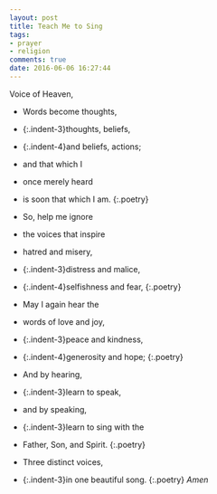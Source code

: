 ```yaml
---
layout: post
title: Teach Me to Sing
tags:
- prayer
- religion
comments: true
date: 2016-06-06 16:27:44
---
```


Voice of Heaven,

- Words become thoughts,
- {:.indent-3}thoughts, beliefs,
- {:.indent-4}and beliefs, actions;
- and that which I
- once merely heard
- is soon that which I am.
{:.poetry}

- So, help me ignore 
- the voices that inspire
- hatred and misery,
- {:.indent-3}distress and malice,
- {:.indent-4}selfishness and fear,
{:.poetry}

- May I again hear the
- words of love and joy,
- {:.indent-3}peace and kindness,
- {:.indent-4}generosity and hope;
{:.poetry}

- And by hearing,
- {:.indent-3}learn to speak,
- and by speaking,
- {:.indent-3}learn to sing with the
- Father, Son, and Spirit.
{:.poetry}

- Three distinct voices,
- {:.indent-3}in one beautiful song.
{:.poetry}
*Amen*
